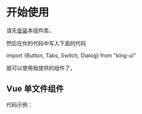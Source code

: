 # 开始使用

请先[安装](#/doc/install)本组件库。

然后在你的代码中写入下面的代码


import {Button, Tabs, Switch, Dialog} from "king-ui"


就可以使用我提供的组件了。

## Vue 单文件组件

代码示例：


<template>
  <div>
    <Button>按钮</Button>
  </div>
</template>
<script>
import {Button, Tabs, Switch, Dialog} from "king-ui"
export default {
  components: {Button}
}
</script>